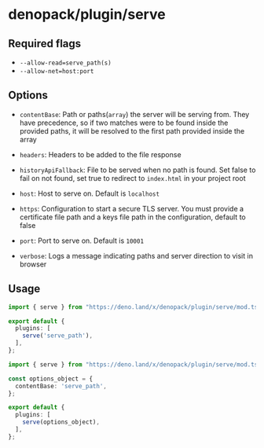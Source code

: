 # denopack/plugin/serve


## Required flags

- `--allow-read=serve_path(s)`
- `--allow-net=host:port`

## Options

- `contentBase`: Path or paths(`array`) the server will be serving from. They have precedence, so if two matches were to be found inside the provided paths, it will be resolved to the first path provided inside the array

- `headers`: Headers to be added to the file response

- `historyApiFallback`: File to be served when no path is found. Set false to fail on not found, set true to redirect to `index.html` in your project root

- `host`: Host to serve on. Default is `localhost`

- `https`: Configuration to start a secure TLS server. You must provide a certificate file path and a keys file path in the configuration, default to false

- `port`: Port to serve on. Default is `10001`

- `verbose`: Logs a message indicating paths and server direction to visit in browser

## Usage

```ts
import { serve } from "https://deno.land/x/denopack/plugin/serve/mod.ts";

export default {
  plugins: [
    serve('serve_path'),
  ],
};
```

```ts
import { serve } from "https://deno.land/x/denopack/plugin/serve/mod.ts";

const options_object = {
  contentBase: 'serve_path',
};

export default {
  plugins: [
    serve(options_object),
  ],
};
```
